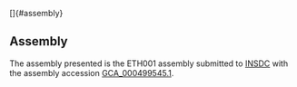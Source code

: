[]{#assembly}

Assembly
--------

The assembly presented is the ETH001 assembly submitted to
[INSDC](http://www.insdc.org) with the assembly accession
[GCA\_000499545.1](http://www.ebi.ac.uk/ena/data/view/GCA_000499545.1).
